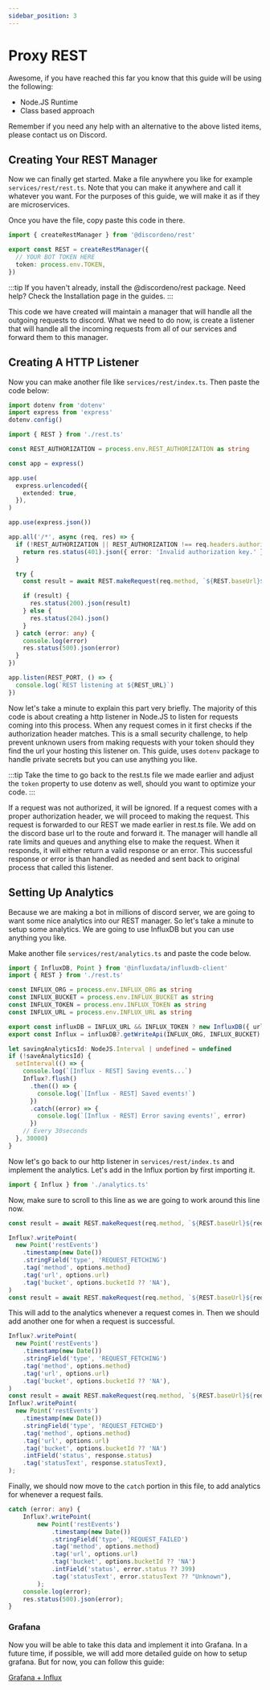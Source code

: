 ```yaml
---
sidebar_position: 3
---
```


# Proxy REST

Awesome, if you have reached this far you know that this guide will be using the following:

- Node.JS Runtime
- Class based approach

Remember if you need any help with an alternative to the above listed items, please contact us on Discord.

## Creating Your REST Manager

Now we can finally get started. Make a file anywhere you like for example `services/rest/rest.ts`. Note that you can make it anywhere and call it whatever you want. For the purposes of this guide, we will make it as if they are microservices.

Once you have the file, copy paste this code in there.

```ts
import { createRestManager } from '@discordeno/rest'

export const REST = createRestManager({
  // YOUR BOT TOKEN HERE
  token: process.env.TOKEN,
})
```

:::tip
If you haven't already, install the @discordeno/rest package. Need help? Check the Installation page in the guides.
:::

This code we have created will maintain a manager that will handle all the outgoing requests to discord. What we need to do now, is create a listener that will handle all the incoming requests from all of our services and forward them to this manager.

## Creating A HTTP Listener 

Now you can make another file like `services/rest/index.ts`. Then paste the code below:

```ts
import dotenv from 'dotenv'
import express from 'express'
dotenv.config()

import { REST } from './rest.ts'

const REST_AUTHORIZATION = process.env.REST_AUTHORIZATION as string

const app = express()

app.use(
  express.urlencoded({
    extended: true,
  }),
)

app.use(express.json())

app.all('/*', async (req, res) => {
  if (!REST_AUTHORIZATION || REST_AUTHORIZATION !== req.headers.authorization) {
    return res.status(401).json({ error: 'Invalid authorization key.' })
  }

  try {
    const result = await REST.makeRequest(req.method, `${REST.baseUrl}${req.url}`, req.body)

    if (result) {
      res.status(200).json(result)
    } else {
      res.status(204).json()
    }
  } catch (error: any) {
    console.log(error)
    res.status(500).json(error)
  }
})

app.listen(REST_PORT, () => {
  console.log(`REST listening at ${REST_URL}`)
})
```

Now let's take a minute to explain this part very briefly. The majority of this code is about creating a http listener in Node.JS to listen for requests coming into this process. When any request comes in it first checks if the authorization header matches. This is a small security challenge, to help prevent unknown users from making requests with your token should they find the url your hosting this listener on. This guide, uses `dotenv` package to handle private secrets but you can use anything you like.

:::tip
Take the time to go back to the rest.ts file we made earlier and adjust the `token` property to use dotenv as well, should you want to optimize your code.
:::

If a request was not authorized, it will be ignored. If a request comes with a proper authorization header, we will proceed to making the request. This request is forwarded to our REST we made earlier in rest.ts file. We add on the discord base url to the route and forward it. The manager will handle all rate limits and queues and anything else to make the request. When it responds, it will either return a valid response or an error. This successful response or error is than handled as needed and sent back to original process that called this listener.

## Setting Up Analytics

Because we are making a bot in millions of discord server, we are going to want some nice analytics into our REST manager. So let's take a minute to setup some analytics. We are going to use InfluxDB but you can use anything you like.

Make another file `services/rest/analytics.ts` and paste the code below.

```ts
import { InfluxDB, Point } from '@influxdata/influxdb-client'
import { REST } from './rest.ts'

const INFLUX_ORG = process.env.INFLUX_ORG as string
const INFLUX_BUCKET = process.env.INFLUX_BUCKET as string
const INFLUX_TOKEN = process.env.INFLUX_TOKEN as string
const INFLUX_URL = process.env.INFLUX_URL as string

export const influxDB = INFLUX_URL && INFLUX_TOKEN ? new InfluxDB({ url: INFLUX_URL, token: INFLUX_TOKEN }) : undefined
export const Influx = influxDB?.getWriteApi(INFLUX_ORG, INFLUX_BUCKET)

let savingAnalyticsId: NodeJS.Interval | undefined = undefined
if (!saveAnalyticsId) {
  setInterval(() => {
    console.log(`[Influx - REST] Saving events...`)
    Influx?.flush()
      .then(() => {
        console.log(`[Influx - REST] Saved events!`)
      })
      .catch((error) => {
        console.log(`[Influx - REST] Error saving events!`, error)
      })
    // Every 30seconds
  }, 30000)
}
```

Now let's go back to our http listener in `services/rest/index.ts` and implement the analytics. Let's add in the Influx portion by first importing it.

```ts
import { Influx } from './analytics.ts'
```

Now, make sure to scroll to this line as we are going to work around this line now.

```ts
const result = await REST.makeRequest(req.method, `${REST.baseUrl}${req.url}`, req.body)
```

```ts
Influx?.writePoint(
  new Point('restEvents')
    .timestamp(new Date())
    .stringField('type', 'REQUEST_FETCHING')
    .tag('method', options.method)
    .tag('url', options.url)
    .tag('bucket', options.bucketId ?? 'NA'),
)
const result = await REST.makeRequest(req.method, `${REST.baseUrl}${req.url}`, req.body)
```

This will add to the analytics whenever a request comes in. Then we should add another one for when a request is successful.

```ts
Influx?.writePoint(
  new Point('restEvents')
    .timestamp(new Date())
    .stringField('type', 'REQUEST_FETCHING')
    .tag('method', options.method)
    .tag('url', options.url)
    .tag('bucket', options.bucketId ?? 'NA'),
)
const result = await REST.makeRequest(req.method, `${REST.baseUrl}${req.url}`, req.body)
Influx?.writePoint(
  new Point('restEvents')
    .timestamp(new Date())
    .stringField('type', 'REQUEST_FETCHED')
    .tag('method', options.method)
    .tag('url', options.url)
    .tag('bucket', options.bucketId ?? 'NA')
    .intField('status', response.status)
    .tag('statusText', response.statusText),
);
```

Finally, we should now move to the `catch` portion in this file, to add analytics for whenever a request fails.

```ts
catch (error: any) {
    Influx?.writePoint(
        new Point('restEvents')
            .timestamp(new Date())
            .stringField('type', 'REQUEST_FAILED')
            .tag('method', options.method)
            .tag('url', options.url)
            .tag('bucket', options.bucketId ?? 'NA')
            .intField('status', error.status ?? 399)
            .tag('statusText', error.statusText ?? "Unknown"),
        );
    console.log(error);
    res.status(500).json(error);
}
```

### Grafana

Now you will be able to take this data and implement it into Grafana. In a future time, if possible, we will add more detailed guide on how to setup grafana. But for now, you can follow this guide:

[Grafana + Influx](https://grafana.com/docs/grafana/latest/getting-started/get-started-grafana-influxdb/)
